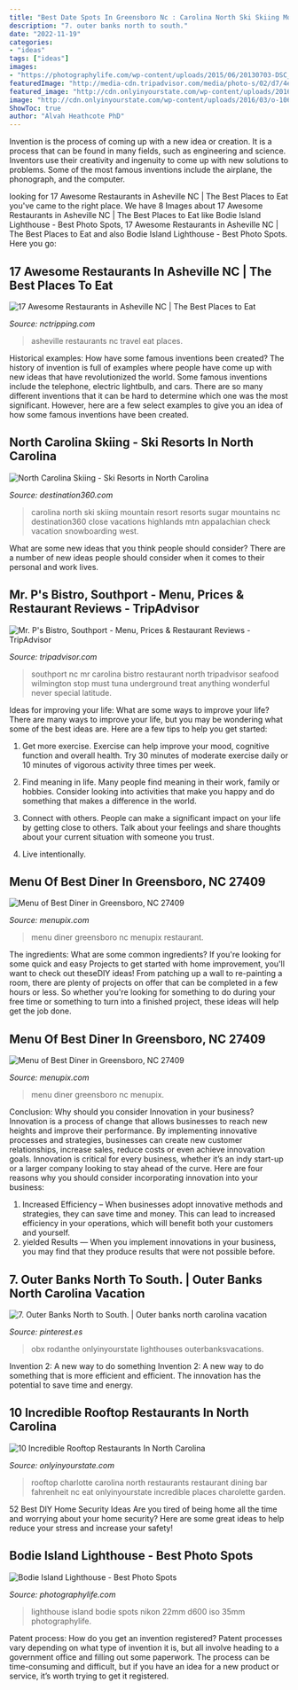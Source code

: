 ```yaml
---
title: "Best Date Spots In Greensboro Nc : Carolina North Ski Skiing Mountain Resort Resorts Sugar Mountains Nc Destination360 Close Vacations Highlands Mtn Appalachian Check Vacation Snowboarding West"
description: "7. outer banks north to south."
date: "2022-11-19"
categories:
- "ideas"
tags: ["ideas"]
images:
- "https://photographylife.com/wp-content/uploads/2015/06/20130703-DSC_1592.jpg"
featuredImage: "http://media-cdn.tripadvisor.com/media/photo-s/02/d7/4e/a2/mr-p-s-bistro.jpg"
featured_image: "http://cdn.onlyinyourstate.com/wp-content/uploads/2016/03/o-106-700x525.jpg"
image: "http://cdn.onlyinyourstate.com/wp-content/uploads/2016/03/o-106-700x525.jpg"
ShowToc: true
author: "Alvah Heathcote PhD"
---
```



Invention is the process of coming up with a new idea or creation. It is a process that can be found in many fields, such as engineering and science. Inventors use their creativity and ingenuity to come up with new solutions to problems. Some of the most famous inventions include the airplane, the phonograph, and the computer.

	

		
looking for 17 Awesome Restaurants in Asheville NC | The Best Places to Eat you've came to the right place. We have 8 Images about 17 Awesome Restaurants in Asheville NC | The Best Places to Eat like Bodie Island Lighthouse - Best Photo Spots, 17 Awesome Restaurants in Asheville NC | The Best Places to Eat and also Bodie Island Lighthouse - Best Photo Spots. Here you go:
		
    
## 17 Awesome Restaurants In Asheville NC | The Best Places To Eat

<img loading=lazy src="https://www.nctripping.com/wp-content/uploads/2019/08/Restaurants-in-Asheville-NC-Travel-Guide-Featured-Image.jpg" onerror="this.onerror=null;this.src='https://tse1.mm.bing.net/th?id=OIP._aG1WdyZEgkRc-kKVLTG8wHaDt&amp;pid=15.1';" alt="17 Awesome Restaurants in Asheville NC | The Best Places to Eat">

_Source: nctripping.com_

>asheville restaurants nc travel eat places. 

	

Historical examples: How have some famous inventions been created?
The history of invention is full of examples where people have come up with new ideas that have revolutionized the world. Some famous inventions include the telephone, electric lightbulb, and cars. There are so many different inventions that it can be hard to determine which one was the most significant. However, here are a few select examples to give you an idea of how some famous inventions have been created.

    
## North Carolina Skiing - Ski Resorts In North Carolina

<img loading=lazy src="http://www.destination360.com/north-america/us/north-carolina/images/s/north-carolina-skiing.jpg" onerror="this.onerror=null;this.src='https://tse4.mm.bing.net/th?id=OIP.tBGujfXdd79-na0qeftIZwAAAA&amp;pid=15.1';" alt="North Carolina Skiing - Ski Resorts in North Carolina">

_Source: destination360.com_

>carolina north ski skiing mountain resort resorts sugar mountains nc destination360 close vacations highlands mtn appalachian check vacation snowboarding west. 

	

What are some new ideas that you think people should consider?
There are a number of new ideas people should consider when it comes to their personal and work lives.

    
## Mr. P&#039;s Bistro, Southport - Menu, Prices &amp; Restaurant Reviews - TripAdvisor

<img loading=lazy src="http://media-cdn.tripadvisor.com/media/photo-s/02/d7/4e/a2/mr-p-s-bistro.jpg" onerror="this.onerror=null;this.src='https://tse4.mm.bing.net/th?id=OIP.qY3AS9xRBVpuVFwBkr_CiwHaFi&amp;pid=15.1';" alt="Mr. P&#039;s Bistro, Southport - Menu, Prices &amp; Restaurant Reviews - TripAdvisor">

_Source: tripadvisor.com_

>southport nc mr carolina bistro restaurant north tripadvisor seafood wilmington stop must tuna underground treat anything wonderful never special latitude. 

	

Ideas for improving your life: What are some ways to improve your life?
There are many ways to improve your life, but you may be wondering what some of the best ideas are. Here are a few tips to help you get started:
1. Get more exercise. Exercise can help improve your mood, cognitive function and overall health. Try 30 minutes of moderate exercise daily or 10 minutes of vigorous activity three times per week.

2. Find meaning in life. Many people find meaning in their work, family or hobbies. Consider looking into activities that make you happy and do something that makes a difference in the world.

3. Connect with others. People can make a significant impact on your life by getting close to others. Talk about your feelings and share thoughts about your current situation with someone you trust.

4. Live intentionally.

    
## Menu Of Best Diner In Greensboro, NC 27409

<img loading=lazy src="https://www.menupix.com/menu_img/wmmenu1689027473.jpg" onerror="this.onerror=null;this.src='https://tse1.mm.bing.net/th?id=OIP.Ut1vUTdKe74VBo9lVYPEHgHaL-&amp;pid=15.1';" alt="Menu of Best Diner in Greensboro, NC 27409">

_Source: menupix.com_

>menu diner greensboro nc menupix restaurant. 

	

The ingredients: What are some common ingredients?
If you're looking for some quick and easy Projects to get started with home improvement, you'll want to check out theseDIY ideas! From patching up a wall to re-painting a room, there are plenty of projects on offer that can be completed in a few hours or less. So whether you're looking for something to do during your free time or something to turn into a finished project, these ideas will help get the job done.

    
## Menu Of Best Diner In Greensboro, NC 27409

<img loading=lazy src="https://www.menupix.com/menu_img/wmmenu503233586.jpg" onerror="this.onerror=null;this.src='https://tse4.mm.bing.net/th?id=OIP.v7HmQw7B-eTVVaifWoAuuAHaMK&amp;pid=15.1';" alt="Menu of Best Diner in Greensboro, NC 27409">

_Source: menupix.com_

>menu diner greensboro nc menupix. 

	

Conclusion: Why should you consider Innovation in your business?
Innovation is a process of change that allows businesses to reach new heights and improve their performance. By implementing innovative processes and strategies, businesses can create new customer relationships, increase sales, reduce costs or even achieve innovation goals. Innovation is critical for every business, whether it’s an indy start-up or a larger company looking to stay ahead of the curve. Here are four reasons why you should consider incorporating innovation into your business: 
1) Increased Efficiency – When businesses adopt innovative methods and strategies, they can save time and money. This can lead to increased efficiency in your operations, which will benefit both your customers and yourself. 
2) yielded Results — When you implement innovations in your business, you may find that they produce results that were not possible before.

    
## 7. Outer Banks North To South. | Outer Banks North Carolina Vacation

<img loading=lazy src="https://i.pinimg.com/originals/9d/66/91/9d66915ffc04a317d39d5ce84433836b.jpg" onerror="this.onerror=null;this.src='https://tse2.mm.bing.net/th?id=OIP.QgLNX5YizXK6QQ4f0C0cRQHaNz&amp;pid=15.1';" alt="7. Outer Banks North to South. | Outer banks north carolina vacation">

_Source: pinterest.es_

>obx rodanthe onlyinyourstate lighthouses outerbanksvacations. 

	

Invention 2: A new way to do something
Invention 2: A new way to do something that is more efficient and efficient. The innovation has the potential to save time and energy.

    
## 10 Incredible Rooftop Restaurants In North Carolina

<img loading=lazy src="http://cdn.onlyinyourstate.com/wp-content/uploads/2016/03/o-106-700x525.jpg" onerror="this.onerror=null;this.src='https://tse2.mm.bing.net/th?id=OIP.SLrgiFrfx4YrzyV6Im2KEQHaFj&amp;pid=15.1';" alt="10 Incredible Rooftop Restaurants In North Carolina">

_Source: onlyinyourstate.com_

>rooftop charlotte carolina north restaurants restaurant dining bar fahrenheit nc eat onlyinyourstate incredible places charolette garden. 

	

52 Best DIY Home Security Ideas
Are you tired of being home all the time and worrying about your home security? Here are some great ideas to help reduce your stress and increase your safety!

    
## Bodie Island Lighthouse - Best Photo Spots

<img loading=lazy src="https://photographylife.com/wp-content/uploads/2015/06/20130703-DSC_1592.jpg" onerror="this.onerror=null;this.src='https://tse2.mm.bing.net/th?id=OIP.JV5iyzDMhGhMjkClMpwu5wHaLG&amp;pid=15.1';" alt="Bodie Island Lighthouse - Best Photo Spots">

_Source: photographylife.com_

>lighthouse island bodie spots nikon 22mm d600 iso 35mm photographylife. 

	

Patent process: How do you get an invention registered?
Patent processes vary depending on what type of invention it is, but all involve heading to a government office and filling out some paperwork. The process can be time-consuming and difficult, but if you have an idea for a new product or service, it’s worth trying to get it registered.

